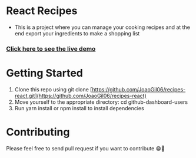 # React Recipes

- This is a project where you can manage your cooking recipes and at the end export your ingredients to make a shopping list

### [Click here to see the live demo](https://recipes-react-mu.vercel.app/)

# Getting Started

1. Clone this repo using git clone [https://github.com/JoaoGil06/recipes-react.git](https://github.com/JoaoGil06/recipes-react)
1. Move yourself to the appropriate directory: cd github-dashboard-users
1. Run yarn install or npm install to install dependencies

# Contributing

Please feel free to send pull request if you want to contribute 😁🚀
